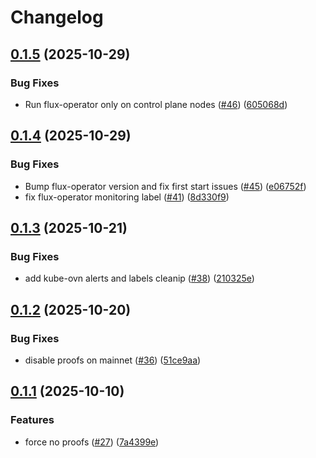 # Changelog

## [0.1.5](https://github.com/fluencelabs/spectrum-ng/compare/v0.1.4...v0.1.5) (2025-10-29)


### Bug Fixes

* Run flux-operator only on control plane nodes ([#46](https://github.com/fluencelabs/spectrum-ng/issues/46)) ([605068d](https://github.com/fluencelabs/spectrum-ng/commit/605068df4296a165696e53af2c098ef00699f908))

## [0.1.4](https://github.com/fluencelabs/spectrum-ng/compare/v0.1.3...v0.1.4) (2025-10-29)


### Bug Fixes

* Bump flux-operator version and fix first start issues ([#45](https://github.com/fluencelabs/spectrum-ng/issues/45)) ([e06752f](https://github.com/fluencelabs/spectrum-ng/commit/e06752ff3dc7b912d95418614f202cf35c2140a7))
* fix flux-operator monitoring label ([#41](https://github.com/fluencelabs/spectrum-ng/issues/41)) ([8d330f9](https://github.com/fluencelabs/spectrum-ng/commit/8d330f939df3efb50bdfee857357a737297ef418))

## [0.1.3](https://github.com/fluencelabs/spectrum-ng/compare/v0.1.2...v0.1.3) (2025-10-21)


### Bug Fixes

* add kube-ovn alerts and labels cleanip ([#38](https://github.com/fluencelabs/spectrum-ng/issues/38)) ([210325e](https://github.com/fluencelabs/spectrum-ng/commit/210325e2783b3bd890944be7aab5a048f319a257))

## [0.1.2](https://github.com/fluencelabs/spectrum-ng/compare/v0.1.1...v0.1.2) (2025-10-20)


### Bug Fixes

* disable proofs on mainnet ([#36](https://github.com/fluencelabs/spectrum-ng/issues/36)) ([51ce9aa](https://github.com/fluencelabs/spectrum-ng/commit/51ce9aa4bf91ab388d62c067357946df542f043e))

## [0.1.1](https://github.com/fluencelabs/spectrum-ng/compare/v0.1.0...v0.1.1) (2025-10-10)


### Features

* force no proofs ([#27](https://github.com/fluencelabs/spectrum-ng/issues/27)) ([7a4399e](https://github.com/fluencelabs/spectrum-ng/commit/7a4399e37c826a5de93cb6855b960790e1d55cca))
